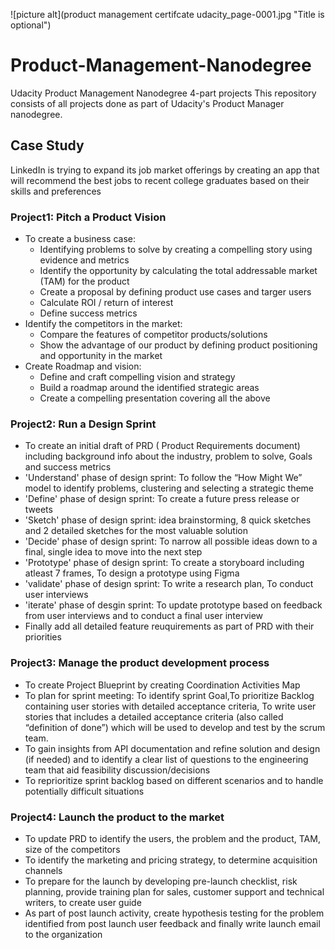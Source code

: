![picture alt](product management certifcate udacity_page-0001.jpg "Title is optional")
# Product-Management-Nanodegree
Udacity Product Management Nanodegree 4-part projects
This repository consists of all projects done as part of Udacity's Product Manager nanodegree. 

## Case Study
LinkedIn is trying to expand its job market offerings by creating an app that will recommend the best jobs to recent college graduates based on their skills and preferences



### Project1: Pitch a Product Vision ###

* To create a business case:
  * Identifying problems to solve by creating a compelling story using evidence and metrics
  * Identify the opportunity by calculating the total addressable market (TAM) for the product
  * Create a proposal by defining product use cases and targer users
  * Calculate ROI / return of interest
  * Define success metrics
* Identify the competitors in the market:
  * Compare the features of competitor products/solutions
  * Show the advantage of our product by defining product positioning and opportunity in the market
* Create Roadmap and vision:
  * Define and craft compelling vision and strategy
  * Build a roadmap around the identified strategic areas
  * Create a compelling presentation covering all the above

### Project2: Run a Design Sprint ###

* To create an initial draft of PRD ( Product Requirements document) including background info about the industry, problem to solve, Goals and success metrics
* 'Understand' phase of design sprint: To follow the “How Might We” model to identify problems, clustering and selecting a strategic theme
* 'Define' phase of design sprint: To create a future press release or tweets
* 'Sketch' phase of design sprint: idea brainstorming, 8 quick sketches and 2 detailed sketches for the most valuable solution
* 'Decide' phase of design sprint: To narrow all possible ideas down to a final, single idea to move into the next step
* 'Prototype' phase of design sprint: To create a storyboard including atleast 7 frames, To design a prototype using Figma
* 'validate' phase of design sprint: To write a research plan, To conduct user interviews
* 'iterate' phase of desgin sprint: To update prototype based on feedback from user interviews and to conduct a final user interview
* Finally add all detailed feature reuquirements as part of PRD with their priorities

### Project3: Manage the product development process ###

* To create Project Blueprint by creating Coordination Activities Map
* To plan for sprint meeting: To identify sprint Goal,To prioritize Backlog containing user stories with detailed acceptance criteria, To write user stories that includes a detailed acceptance criteria (also called “definition of done”) which will be used to develop and test by the scrum team.
* To gain insights from API documentation and refine solution and design (if needed) and to identify a clear list of questions to the engineering team that aid feasibility discussion/decisions
* To reprioritize sprint backlog based on different scenarios and to handle potentially difficult situations

### Project4: Launch the product to the market ###

* To update PRD to identify the users, the problem and the product, TAM, size of the competitors
* To identify the marketing and pricing strategy, to determine acquisition channels
* To prepare for the launch by developing pre-launch checklist, risk planning, provide training plan for sales, customer support and technical writers, to create user guide
* As part of post launch activity, create hypothesis testing for the problem identified from post launch user feedback and finally write launch email to the organization
